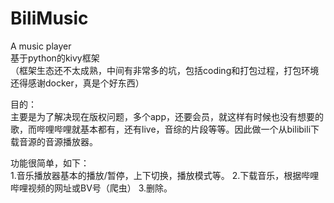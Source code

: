 # BiliMusic
A music player<br>
基于python的kivy框架<br>
（框架生态还不太成熟，中间有非常多的坑，包括coding和打包过程，打包环境还得感谢docker，真是个好东西）

目的：<br>
主要是为了解决现在版权问题，多个app，还要会员，就这样有时候也没有想要的歌，而哔哩哔哩就基本都有，还有live，音综的片段等等。因此做一个从bilibili下载音源的音源播放器。

功能很简单，如下：<br>
1.音乐播放器基本的播放/暂停，上下切换，播放模式等。
2.下载音乐，根据哔哩哔哩视频的网址或BV号（爬虫）
3.删除。
